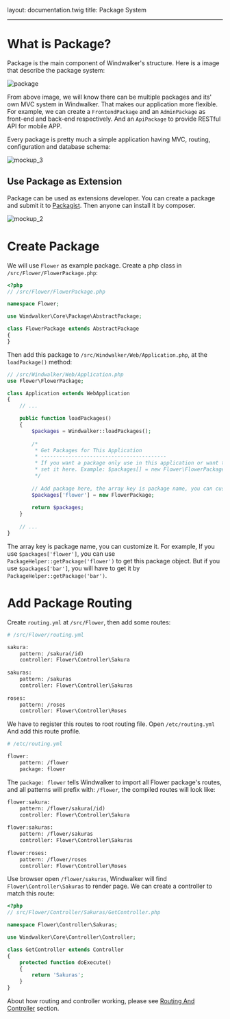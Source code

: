 layout: documentation.twig
title: Package System

---

# What is Package?

Package is the main component of Windwalker's structure. Here is a image that describe the package system:

![package](https://cloud.githubusercontent.com/assets/1639206/5579031/b4c50ed8-906e-11e4-8964-a1f2d949fc88.png)

From above image, we will know there can be multiple packages and its' own MVC system in Windwalker. That makes our application
 more flexible. For example, we can create a `FrontendPackage` and an `AdminPackage` as front-end and back-end respectively.
 And an `ApiPackage` to provide RESTful API for mobile APP.
 
Every package is pretty much a simple application having MVC, routing, configuration and database schema:

![mockup_3](https://cloud.githubusercontent.com/assets/1639206/5579086/ff7483ea-906f-11e4-9663-31c9276493af.png)
  
## Use Package as Extension

Package can be used as extensions developer. You can create a package and submit it to [Packagist](https://packagist.org/).
Then anyone can install it by composer.

![mockup_2](https://cloud.githubusercontent.com/assets/1639206/5579085/ff715d8c-906f-11e4-92dc-43c3839e0ef8.png)

# Create Package

We will use `Flower` as example package. Create a php class in `/src/Flower/FlowerPackage.php`:

``` php
<?php
// /src/Flower/FlowerPackage.php

namespace Flower;

use Windwalker\Core\Package\AbstractPackage;

class FlowerPackage extends AbstractPackage
{
}
```

Then add this package to `/src/Windwalker/Web/Application.php`, at the `loadPackage()` method:

``` php
// /src/Windwalker/Web/Application.php
use Flower\FlowerPackage;

class Application extends WebApplication
{
    // ...

    public function loadPackages()
    {
        $packages = Windwalker::loadPackages();
    
        /*
         * Get Packages for This Application
         * -----------------------------------------
         * If you want a package only use in this application or want to override a global package,
         * set it here. Example: $packages[] = new Flower\FlowerPackage;
         */
    
        // Add package here, the array key is package name, you can customize it.
        $packages['flower'] = new FlowerPackage;
    
        return $packages;
    }
    
    // ...
}
```

The array key is package name, you can customize it. For example, If you use `$packages['flower']`, you can use `PackageHelper::getPackage('flower')`
to get this package object. But if you use `$packages['bar']`, you will have to get it by  `PackageHelper::getPackage('bar')`.

# Add Package Routing

Create `routing.yml` at `/src/Flower`, then add some routes:

``` apache
# /src/Flower/routing.yml

sakura:
    pattern: /sakura(/id)
    controller: Flower\Controller\Sakura
    
sakuras:
    pattern: /sakuras
    controller: Flower\Controller\Sakuras
    
roses:
    pattern: /roses
    controller: Flower\Controller\Roses
```

We have to register this routes to root routing file. Open `/etc/routing.yml` And add this route profile.

``` apache
# /etc/routing.yml

flower:
    pattern: /flower
    package: flower
```

The `package: flower` tells Windwalker to import all Flower package's routes, and all patterns will prefix with: `/flower`, 
the compiled routes will look like:

``` html
flower:sakura:
    pattern: /flower/sakura(/id)
    controller: Flower\Controller\Sakura
    
flower:sakuras:
    pattern: /flower/sakuras
    controller: Flower\Controller\Sakuras
    
flower:roses:
    pattern: /flower/roses
    controller: Flower\Controller\Roses
```

Use browser open `/flower/sakuras`, Windwalker will find `Flower\Controller\Sakuras` to render page. We can create a controller to match this route:

``` php
<?php
// src/Flower/Controller/Sakuras/GetController.php

namespace Flower\Controller\Sakuras;

use Windwalker\Core\Controller\Controller;

class GetController extends Controller
{
	protected function doExecute()
	{
		return 'Sakuras';
	}
}
```

About how routing and controller working, please see [Routing And Controller](routing-controller.html) section.
